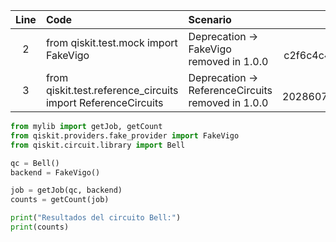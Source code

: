 | Line | Code | Scenario | Reference | Artifact | Refactoring |   
| :--: | :--- | :------- | :-------: | :------- | :---------- | 
| 2 | from qiskit.test.mock import FakeVigo | Deprecation -> FakeVigo removed in 1.0.0 | qrn_ddbb-c2f6c4c4acb4406e9a20d7d5d1cb40b6 | qiskit.test.mock.FakeVigo | from qiskit.providers.fake_provider import FakeVigo |
| 3 | from qiskit.test.reference_circuits import ReferenceCircuits | Deprecation -> ReferenceCircuits removed in 1.0.0 | qrn_ddbb-20286077e12c4f49acbe5b7d2b16010b | qiskit.test.reference_circuits.ReferenceCircuits | from qiskit.circuit.library import Bell |

```python
from mylib import getJob, getCount
from qiskit.providers.fake_provider import FakeVigo
from qiskit.circuit.library import Bell

qc = Bell()
backend = FakeVigo()

job = getJob(qc, backend)
counts = getCount(job)

print("Resultados del circuito Bell:")
print(counts)
```